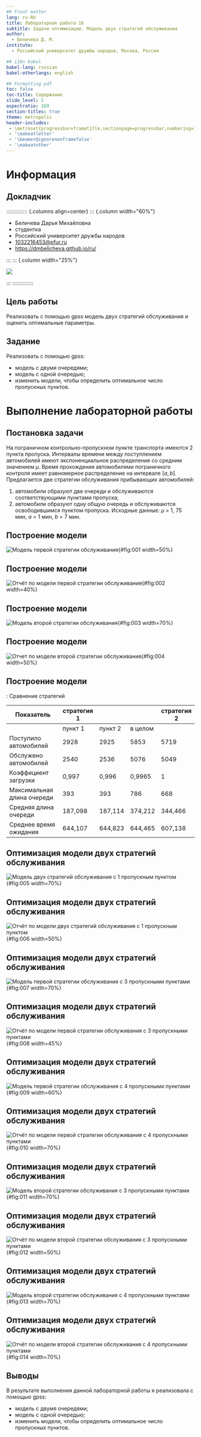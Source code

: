 ```yaml
---
## Front matter
lang: ru-RU
title: Лабораторная работа 16
subtitle: Задачи оптимизации. Модель двух стратегий обслуживания
author:
  - Беличева Д. М.
institute:
  - Российский университет дружбы народов, Москва, Россия

## i18n babel
babel-lang: russian
babel-otherlangs: english

## Formatting pdf
toc: false
toc-title: Содержание
slide_level: 2
aspectratio: 169
section-titles: true
theme: metropolis
header-includes:
 - \metroset{progressbar=frametitle,sectionpage=progressbar,numbering=fraction}
 - '\makeatletter'
 - '\beamer@ignorenonframefalse'
 - '\makeatother'
---
```


# Информация

## Докладчик

:::::::::::::: {.columns align=center}
::: {.column width="60%"}

  * Беличева Дарья Михайловна
  * студентка
  * Российский университет дружбы народов
  * [1032216453@pfur.ru](mailto:1032216453@pfur.ru)
  * <https://dmbelicheva.github.io/ru/>

:::
::: {.column width="25%"}

![](./image/belicheva.jpg)

:::
::::::::::::::

## Цель работы

Реализовать с помощью gpss модель двух стратегий обслуживания и оценить оптимальные параметры.

## Задание

Реализовать с помощью gpss:

- модель с двумя очередями;
- модель с одной очередью;
- изменить модели, чтобы определить оптимальное число пропускных пунктов.


# Выполнение лабораторной работы

## Постановка задачи

На пограничном контрольно-пропускном пункте транспорта имеются 2 пункта
пропуска. Интервалы времени между поступлением автомобилей имеют экспоненциальное распределение со средним значением $\mu$. Время прохождения автомобилями
пограничного контроля имеет равномерное распределение на интервале $[a, b]$.
Предлагается две стратегии обслуживания прибывающих автомобилей:

1) автомобили образуют две очереди и обслуживаются соответствующими пунктами
пропуска;
2) автомобили образуют одну общую очередь и обслуживаются освободившимся
пунктом пропуска.
Исходные данные: $\mu$ = 1, 75 мин, $a$ = 1 мин, $b$ = 7 мин.

## Построение модели

![Модель первой стратегии обслуживания](image/1.png){#fig:001 width=50%}

## Построение модели

![Отчёт по модели первой стратегии обслуживания](image/2.png){#fig:002 width=40%}

## Построение модели

![Модель второй стратегии обслуживания](image/3.png){#fig:003 width=70%}

## Построение модели

![Отчет по модели второй стратегии обслуживания](image/4.png){#fig:004 width=50%}

## Построение модели

: Сравнение стратегий

| Показатель                 | стратегия 1 |         |          |  стратегия 2 |
|----------------------------|-------------|---------|----------|--------------|
|                            | пункт 1     | пункт 2 | в целом  |              |
| Поступило автомобилей      | 2928        | 2925    | 5853     | 5719         |
| Обслужено автомобилей      | 2540        | 2536    | 5076     | 5049         |
| Коэффициент загрузки       | 0,997       | 0,996   | 0,9965   | 1            |
| Максимальная длина очереди | 393         | 393     | 786      | 668          |
| Средняя длина очереди      | 187,098     | 187,114 | 374,212  | 344,466      |
| Среднее время ожидания     | 644,107     | 644,823 | 644,465  | 607,138      |

## Оптимизация модели двух стратегий обслуживания

![Модель двух стратегий обслуживания с 1 пропускным пунктом](image/5.png){#fig:005 width=70%}

## Оптимизация модели двух стратегий обслуживания

![Отчёт по модели двух стратегий обслуживания с 1 пропускным пунктом](image/6.png){#fig:006 width=50%}

## Оптимизация модели двух стратегий обслуживания

![Модель первой стратегии обслуживания с 3 пропускными пунктами](image/7.png){#fig:007 width=70%}

## Оптимизация модели двух стратегий обслуживания

![Отчёт по модели первой стратегии обслуживания с 3 пропускными пунктами](image/8.png){#fig:008 width=45%}

## Оптимизация модели двух стратегий обслуживания

![Модель первой стратегии обслуживания с 4 пропускными пунктами](image/9.png){#fig:009 width=60%}

## Оптимизация модели двух стратегий обслуживания

![Отчёт по модели первой стратегии обслуживания с 4 пропускными пунктами](image/10.png){#fig:010 width=70%}

## Оптимизация модели двух стратегий обслуживания

![Модель второй стратегии обслуживания с 3 пропускными пунктами](image/11.png){#fig:011 width=70%}

## Оптимизация модели двух стратегий обслуживания

![Отчёт по модели второй стратегии обслуживания с 3 пропускными пунктами](image/12.png){#fig:012 width=50%}

## Оптимизация модели двух стратегий обслуживания

![Модель второй стратегии обслуживания с 4 пропускными пунктами](image/13.png){#fig:013 width=70%}

## Оптимизация модели двух стратегий обслуживания

![Отчёт по модели второй стратегии обслуживания с 4 пропускными пунктами](image/14.png){#fig:014 width=70%}

## Выводы

В результате выполнения данной лабораторной работы я реализовала с помощью gpss:

- модель с двумя очередями;
- модель с одной очередью;
- изменить модели, чтобы определить оптимальное число пропускных пунктов.
